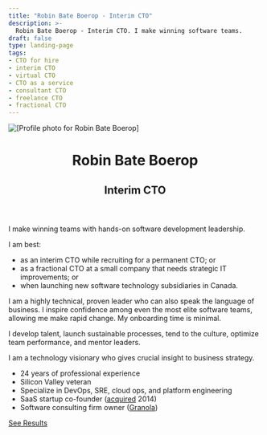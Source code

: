 ```yaml
---
title: "Robin Bate Boerop - Interim CTO"
description: >-
  Robin Bate Boerop - Interim CTO. I make winning software teams.
draft: false
type: landing-page
tags:
- CTO for hire
- interim CTO
- virtual CTO
- CTO as a service
- consultant CTO
- freelance CTO
- fractional CTO
---
```


<div
 id="main-flex-container"
 class="flex-l pa3 mw8 center"
 ><div
   id="image-container"
   class="w-50-l flex justify-center justify-end-l mr3-l"
   ><img
     id="image-robinbb-profile"
     alt="[Profile photo for Robin Bate Boerop]"
     class="dtc br2"
     style="max-height: 600px;"
     src="/images/robinbb-profile-photo-bw.jpeg"
     >
  </div>
  <div
   id="text-container"
   class="w-50-l mw7 pb2"
   ><header
     id="about-header"
     class="bt mt3 mt0-l"
     ><h1
       id="about-title"
       class="f1 lh-title mt0 mb1"
       >Robin Bate Boerop</h1>
      <h2>Interim CTO</h2>
    </header>
    <div
     id="default-single-content-wrapper"
     class="nested-copy-line-height lh-copy merriweather f4 nested-links nested-img"
     >

I make winning teams with hands-on software development leadership.

I am best:

- as an interim CTO while recruiting for a permanent CTO; or
- as a fractional CTO at a small company that needs strategic IT improvements;
  or
- when launching new software technology subsidiaries in Canada.

I am a highly technical, proven leader who can also speak the language of
business. I inspire confidence among even the most elite software teams,
allowing me make rapid change. My onboarding time is minimal.

I develop talent, launch sustainable processes, tend to the culture, optimize
team performance, and mentor leaders.

I am a technology visionary who gives crucial insight to business strategy.

- 24 years of professional experience
- Silicon Valley veteran
- Specialize in DevOps, SRE, cloud ops, and platform engineering
- SaaS startup co-founder
  (<a href="/blog/userevents-acquisition/" target="_blank" alt="Userevents acquisition">acquired</a> 2014)
- Software consulting firm owner
  (<a href="https://granola.team" target="_blank" alt="Granola Systems">Granola</a>)

<a href="/results/" class="button f3 ph3 pv1 br3 b">See Results</a>

</div>
</div>
</div>
